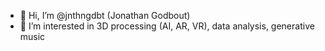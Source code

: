 - 👋 Hi, I’m @jnthngdbt (Jonathan Godbout)
- 👀 I’m interested in 3D processing (AI, AR, VR), data analysis, generative music

<!---
jnthngdbt/jnthngdbt is a ✨ special ✨ repository because its `README.md` (this file) appears on your GitHub profile.
You can click the Preview link to take a look at your changes.
--->
